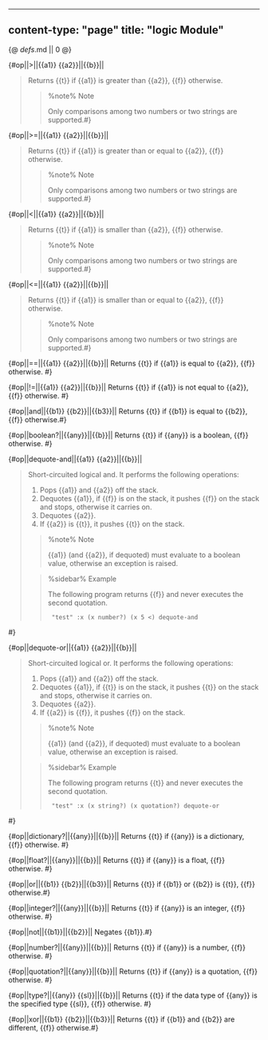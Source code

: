 -----
content-type: "page"
title: "logic Module"
-----
{@ _defs_.md || 0 @}

{#op||&gt;||{{a1}} {{a2}}||{{b}}||
> Returns {{t}} if {{a1}} is greater than {{a2}}, {{f}} otherwise. 
> > %note%
> > Note
> > 
> > Only comparisons among two numbers or two strings are supported.#}

{#op||&gt;=||{{a1}} {{a2}}||{{b}}||
> Returns {{t}} if {{a1}} is greater than or equal to {{a2}}, {{f}} otherwise.
> > %note%
> > Note
> > 
> > Only comparisons among two numbers or two strings are supported.#}

{#op||&lt;||{{a1}} {{a2}}||{{b}}||
> Returns {{t}} if {{a1}} is smaller than {{a2}}, {{f}} otherwise. 
> > %note%
> > Note
> > 
> > Only comparisons among two numbers or two strings are supported.#}

{#op||&lt;=||{{a1}} {{a2}}||{{b}}||
> Returns {{t}} if {{a1}} is smaller than or equal to {{a2}}, {{f}} otherwise.
> > %note%
> > Note
> > 
> > Only comparisons among two numbers or two strings are supported.#}

{#op||==||{{a1}} {{a2}}||{{b}}||
Returns {{t}} if {{a1}} is equal to {{a2}}, {{f}} otherwise. #}

{#op||!=||{{a1}} {{a2}}||{{b}}||
Returns {{t}} if {{a1}} is not equal to {{a2}}, {{f}} otherwise. #}

{#op||and||{{b1}} {{b2}}||{{b3}}||
Returns {{t}} if {{b1}} is equal to {{b2}}, {{f}} otherwise.#}

{#op||boolean?||{{any}}||{{b}}||
Returns {{t}} if {{any}} is a boolean, {{f}} otherwise. #}

{#op||dequote-and||{{a1}} {{a2}}||{{b}}||
> Short-circuited logical and. It performs the following operations:
> 
> 1. Pops {{a1}} and {{a2}} off the stack.
> 2. Dequotes {{a1}}, if {{f}} is on the stack, it pushes {{f}} on the stack and stops, otherwise it carries on.
> 3. Dequotes {{a2}}.
> 4. If {{a2}} is {{t}}, it pushes {{t}} on the stack.
> 
> > %note%
> > Note
> > 
> > {{a1}} (and {{a2}}, if dequoted) must evaluate to a boolean value, otherwise an exception is raised.
> 
> > %sidebar%
> > Example
> > 
> > The following program returns {{f}} and never executes the second quotation.
> > 
> >      "test" :x (x number?) (x 5 <) dequote-and

 #}

{#op||dequote-or||{{a1}} {{a2}}||{{b}}||
> Short-circuited logical or. It performs the following operations:
> 
> 1. Pops {{a1}} and {{a2}} off the stack.
> 2. Dequotes {{a1}}, if {{t}} is on the stack, it pushes {{t}} on the stack and stops, otherwise it carries on.
> 3. Dequotes {{a2}}.
> 4. If {{a2}} is {{f}}, it pushes {{f}} on the stack.
> 
> > %note%
> > Note
> > 
> > {{a1}} (and {{a2}}, if dequoted) must evaluate to a boolean value, otherwise an exception is raised.
> 
> > %sidebar%
> > Example
> > 
> > The following program returns {{t}} and never executes the second quotation.
> > 
> >      "test" :x (x string?) (x quotation?) dequote-or
 #}

{#op||dictionary?||{{any}}||{{b}}||
Returns {{t}} if {{any}} is a dictionary, {{f}} otherwise. #}

{#op||float?||{{any}}||{{b}}||
Returns {{t}} if {{any}} is a float, {{f}} otherwise. #}

{#op||or||{{b1}} {{b2}}||{{b3}}||
Returns {{t}} if {{b1}} or {{b2}} is {{t}}, {{f}} otherwise.#}

{#op||integer?||{{any}}||{{b}}||
Returns {{t}} if {{any}} is an integer, {{f}} otherwise. #}

{#op||not||{{b1}}||{{b2}}||
Negates {{b1}}.#}

{#op||number?||{{any}}||{{b}}||
Returns {{t}} if {{any}} is a number, {{f}} otherwise. #}

{#op||quotation?||{{any}}||{{b}}||
Returns {{t}} if {{any}} is a quotation, {{f}} otherwise. #}

{#op||type?||{{any}} {{sl}}||{{b}}||
Returns {{t}} if the data type of {{any}} is the specified type {{sl}}, {{f}} otherwise. #}

{#op||xor||{{b1}} {{b2}}||{{b3}}||
Returns {{t}} if {{b1}} and {{b2}} are different, {{f}} otherwise.#}

